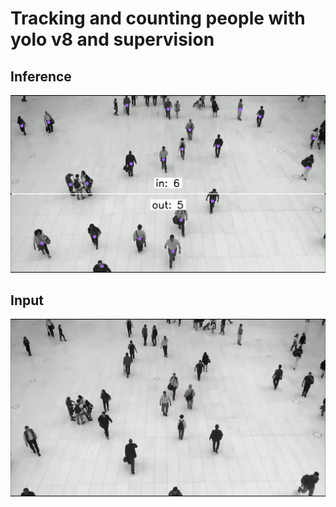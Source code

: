 # Tracking and counting people with yolo v8 and supervision

## Inference
<p align="center">
  <a href="data/public_walk_output.mp4">
    <img src="data/inference.png" alt="Inference" width="700px"/>
  </a>
</p>

## Input
<p align="center">
  <a href="data/public_walk.mp4">
    <img src="data/input.png" alt="Input" width="700px"/>
  </a>
</p>
